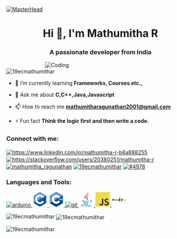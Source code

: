 [![MasterHead](https://mir-s3-cdn-cf.behance.net/project_modules/max_1200/79731568097599.5b50bca477735.jpg)](https://19ecmathumithar.io)
<h1 align="center">Hi 👋, I'm Mathumitha R</h1>
<h3 align="center">A passionate developer from India</h3>
<img align="right" alt="Coding" width="400" src="https://media.giphy.com/media/qgQUggAC3Pfv687qPC/giphy.gif">

<p align="left"> <img src="https://komarev.com/ghpvc/?username=19ecmathumithar&label=Profile%20views&color=0e75b6&style=flat" alt="19ecmathumithar" /> </p>



- 🌱 I’m currently learning **Frameworks, Courses etc.,**

- 💬 Ask me about **C,C++,Java,Javascript**

- 📫 How to reach me **mathumitharagunathan2001@gmail.com**   

- ⚡ Fun fact **Think the logic first and then write a code.**

<h3 align="left">Connect with me:</h3>
<p align="left">
<a href="https://linkedin.com/in/mathumitha-r-b6a888255/" target="blank"><img align="center" src="https://raw.githubusercontent.com/rahuldkjain/github-profile-readme-generator/master/src/images/icons/Social/linked-in-alt.svg" alt="https://www.linkedin.com/in/mathumitha-r-b6a888255" height="30" width="40" /></a>
<a href="https://stackoverflow.com/users/20380251/mathumitha-r" target="blank"><img align="center" src="https://raw.githubusercontent.com/rahuldkjain/github-profile-readme-generator/master/src/images/icons/Social/stack-overflow.svg" alt="https://stackoverflow.com/users/20380251/mathumitha-r" height="30" width="40" /></a>
<a href="https://instagram.com/mathumitha_ragunathan" target="blank"><img align="center" src="https://raw.githubusercontent.com/rahuldkjain/github-profile-readme-generator/master/src/images/icons/Social/instagram.svg" alt="mathumitha_ragunathan" height="30" width="40" /></a>
<a href="https://www.hackerrank.com/19ecmathumithar" target="blank"><img align="center" src="https://raw.githubusercontent.com/rahuldkjain/github-profile-readme-generator/master/src/images/icons/Social/hackerrank.svg" alt="19ecmathumithar" height="30" width="40" /></a>
<a href="https://discord.gg/#4978" target="blank"><img align="center" src="https://raw.githubusercontent.com/rahuldkjain/github-profile-readme-generator/master/src/images/icons/Social/discord.svg" alt="#4978" height="30" width="40" /></a>
</p>

<h3 align="left">Languages and Tools:</h3>
<p align="left"> <a href="https://www.arduino.cc/" target="_blank" rel="noreferrer"> <img src="https://cdn.worldvectorlogo.com/logos/arduino-1.svg" alt="arduino" width="40" height="40"/> </a> <a href="https://www.cprogramming.com/" target="_blank" rel="noreferrer"> <img src="https://raw.githubusercontent.com/devicons/devicon/master/icons/c/c-original.svg" alt="c" width="40" height="40"/> </a> <a href="https://www.w3schools.com/cpp/" target="_blank" rel="noreferrer"> <img src="https://raw.githubusercontent.com/devicons/devicon/master/icons/cplusplus/cplusplus-original.svg" alt="cplusplus" width="40" height="40"/> </a> <a href="https://git-scm.com/" target="_blank" rel="noreferrer"> <img src="https://www.vectorlogo.zone/logos/git-scm/git-scm-icon.svg" alt="git" width="40" height="40"/> </a> <a href="https://www.java.com" target="_blank" rel="noreferrer"> <img src="https://raw.githubusercontent.com/devicons/devicon/master/icons/java/java-original.svg" alt="java" width="40" height="40"/> </a> <a href="https://developer.mozilla.org/en-US/docs/Web/JavaScript" target="_blank" rel="noreferrer"> <img src="https://raw.githubusercontent.com/devicons/devicon/master/icons/javascript/javascript-original.svg" alt="javascript" width="40" height="40"/> </a> <a href="https://nodejs.org" target="_blank" rel="noreferrer"> <img src="https://raw.githubusercontent.com/devicons/devicon/master/icons/nodejs/nodejs-original-wordmark.svg" alt="nodejs" width="40" height="40"/> </a> </p>

<p><img align="left" src="https://github-readme-stats.vercel.app/api/top-langs?username=19ecmathumithar&show_icons=true&locale=en&layout=compact" alt="19ecmathumithar" /></p>

<p>&nbsp;<img align="center" src="https://github-readme-stats.vercel.app/api?username=19ecmathumithar&show_icons=true&locale=en" alt="19ecmathumithar" /></p>

<p><img align="center" src="https://github-readme-streak-stats.herokuapp.com/?user=19ecmathumithar&" alt="19ecmathumithar" /></p>
